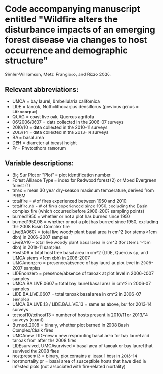 # Code accompanying manuscript entitled "Wildfire alters the disturbance impacts of an emerging forest disease via changes to host occurrence and demographic structure"
Simler-Williamson, Metz, Frangioso, and Rizzo 2020.

## Relevant abbreviations:
- UMCA = bay laurel, Umbellularia californica
- LIDE = tanoak, Notholithocarpus densiflorus (previous genus = Lithocarpus)
- QUAG = coast live oak, Quercus agrifolia
- 06/2006/0607 = data collected in the 2006-07 surveys
- 2010/10 = data collected in the 2010-11 surveys
- 2013/14 = data collected in the 2013-14 surveys
- BA = basal area
- DBH = diameter at breast height
- Pr = Phytopthora ramorum

## Variable descriptions:
- Big Sur Plot or "Plot" = plot identification number
- Forest Alliance Type = index for Redwood forest (2) or Mixed Evergreen forest (1)
- tmax = mean 30 year dry-season maximum temperature, derived from PRISM
- totalfire = # of fires experienced between 1950 and 2010.
- totalfire.nb = # of fires experienced since 1950, excluding the Basin complex fire (which occurred before 2006-2007 sampling points)
- burned1950 = whether or not a plot has burned since 1950
- burned1950.08 = whether or not a plot has burned since 1950, excluding the 2008 Basin Complex fire
- LiveBA0607 = total live woody plant basal area in cm^2 (for stems >1cm dbh) in 2006-2007 samples
- LiveBA10 = total live woody plant basal area in cm^2 (for stems >1cm dbh) in 2010-11 samples
- Hosts06 = total host tree basal area in cm^2 (LIDE, Quercus sp, and UMCA stems >1cm dbh) in 2006-2007
- UMCAnonzero = presence/absence of bay laurel at plot level in 2006-2007 samples
- LIDEnonzero = presence/absence of tanoak at plot level in 2006-2007 samples
- UMCA.BA.LIVE.0607 = total bay laurel basal area in cm^2 in 2006-07 samples
- LIDE.BA.LIVE.0607 = total tanoak basal area in cm^2 in 2006-07 samples
- UMCA.BA.LIVE.13 / LIDE.BA.LIVE.13 = same as above, but for 2013-14 surveys
- tothost10/tothost13 = number of hosts present in 2010/11 or 2013/14 surveys (count)
- Burned_2008 = binary, whether plot burned in 2008 Basin Complex/Chalk fires
- UMCAnew, LIDEnew = new resprouting basal area for bay laurel and tanoak from after the 2008 fires
- LIDEsurvived, UMCAsurvived = basal area of tanoak or bay laurel that survived the 2008 fires
- hostpresent13 = binary, plot contains at least 1 host in 2013-14
- hostmortality.pr = basal area of susceptible hosts that have died in infested plots (not associated with fire-related mortality)


